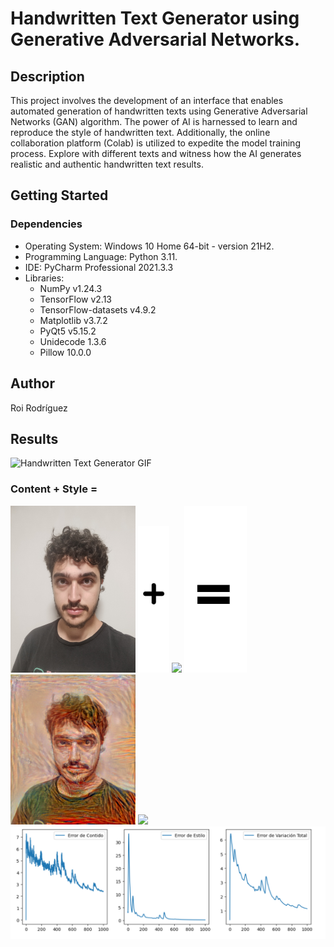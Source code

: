 # Handwritten Text Generator using Generative Adversarial Networks.


## Description

This project involves the development of an interface that enables automated generation of handwritten texts using Generative Adversarial Networks (GAN) algorithm. The power of AI is harnessed to learn and reproduce the style of handwritten text. Additionally, the online collaboration platform (Colab) is utilized to expedite the model training process. Explore with different texts and witness how the AI generates realistic and authentic handwritten text results.
## Getting Started

### Dependencies

* Operating System: Windows 10 Home 64-bit - version 21H2.
* Programming Language: Python 3.11.
* IDE: PyCharm Professional 2021.3.3
* Libraries:
  * NumPy v1.24.3
  * TensorFlow v2.13
  * TensorFlow-datasets v4.9.2
  * Matplotlib v3.7.2
  * PyQt5 v5.15.2
  * Unidecode 1.3.6
  * Pillow 10.0.0




## Author
Roi Rodríguez

## Results


![Handwritten Text Generator GIF](Resources/evolution.gif)


### Content  +               Style =

<img src="TEST1/contido.jpg" width="200">
<img src="+.jpg" width="50">
<img src="TEST1/estilo.jpg" width="200">
<img src="=.jpg" width="100">
<img src="TEST1/generated_image_1000.png" width="200">

<img src="TEST1/evolution.gif" width="300">
<img src="TEST1/loss_TEST1.png" width="800">


